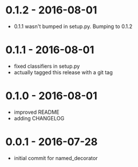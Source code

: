# 0.1.2 - 2016-08-01

- 0.1.1 wasn't bumped in setup.py. Bumping to 0.1.2

# 0.1.1 - 2016-08-01

- fixed classifiers in setup.py
- actually tagged this release with a git tag

# 0.1.0 - 2016-08-01

- improved README
- adding CHANGELOG

# 0.0.1 - 2016-07-28

- initial commit for named_decorator
